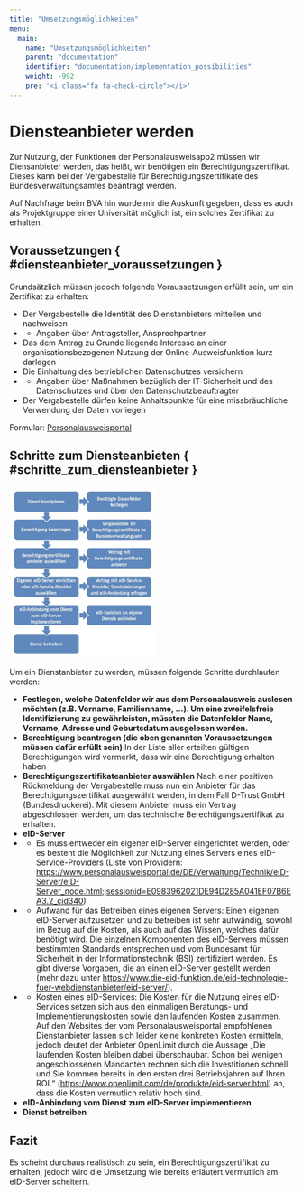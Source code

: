 ```yaml
---
title: "Umsetzungsmöglichkeiten"
menu:
  main:
    name: "Umsetzungsmöglichkeiten"
    parent: "documentation"
    identifier: "documentation/implementation_possibilities"
    weight: -992
    pre: '<i class="fa fa-check-circle"></i>'
---
```


# Diensteanbieter werden

Zur Nutzung, der Funktionen der Personalausweisapp2 müssen wir Diensanbieter werden, das heißt, wir benötigen ein Berechtigungszertifikat. Dieses kann bei der Vergabestelle für Berechtigungszertifikate des Bundesverwaltungsamtes beantragt werden.

Auf Nachfrage beim BVA hin wurde mir die Auskunft gegeben, dass es auch als Projektgruppe einer Universität möglich ist, ein solches Zertifikat zu erhalten.

## Voraussetzungen { #diensteanbieter_voraussetzungen }

Grundsätzlich müssen jedoch folgende Voraussetzungen erfüllt sein, um ein Zertifikat zu erhalten:

- Der Vergabestelle die Identität des Dienstanbieters mitteilen und nachweisen
- * Angaben über Antragsteller, Ansprechpartner
- Das dem Antrag zu Grunde liegende Interesse an einer organisationsbezogenen Nutzung der Online-Ausweisfunktion kurz darlegen
- Die Einhaltung des betrieblichen Datenschutzes versichern
- * Angaben über Maßnahmen bezüglich der IT-Sicherheit und des Datenschutzes und über den Datenschutzbeauftragter
- Der Vergabestelle dürfen keine Anhaltspunkte für eine missbräuchliche Verwendung der Daten vorliegen

Formular: [Personalausweisportal](https://www.personalausweisportal.de/SharedDocs/Downloads/DE/Material-Dienstleister/Formularpaket_Erstantrag.pdf;jsessionid=E0983962021DE94D285A041EF07B6EA3.2_cid340?__blob=publicationFile&v=3)

## Schritte zum Diensteanbieten { #schritte_zum_diensteanbieter }

![Schritte um ein Diensteanbieter zu werden](diensteanbieter_werden.png#center)

Um ein Dienstanbieter zu werden, müssen folgende Schritte durchlaufen werden:

- **Festlegen, welche Datenfelder wir aus dem Personalausweis auslesen möchten (z.B. Vorname, Familienname, …). Um eine zweifelsfreie Identifizierung zu gewährleisten, müssten die Datenfelder Name, Vorname, Adresse und Geburtsdatum ausgelesen werden.**
- **Berechtigung beantragen (die oben genannten Voraussetzungen müssen  dafür erfüllt sein)**
In der Liste aller erteilten gültigen Berechtigungen wird vermerkt, dass wir eine Berechtigung erhalten haben
- **Berechtigungszertifikateanbieter auswählen**
Nach einer positiven Rückmeldung der Vergabestelle muss nun ein Anbieter für das Berechtigungszertifikat ausgewählt werden, in dem Fall D-Trust GmbH (Bundesdruckerei). Mit diesem Anbieter muss ein Vertrag abgeschlossen werden, um das technische Berechtigungszertifikat zu erhalten.
- **eID-Server**
- * Es muss entweder ein eigener eID-Server eingerichtet werden, oder es besteht die Möglichkeit zur Nutzung eines Servers eines eID-Service-Providers (Liste von Providern: https://www.personalausweisportal.de/DE/Verwaltung/Technik/eID-Server/eID-Server_node.html;jsessionid=E0983962021DE94D285A041EF07B6EA3.2_cid340)
- * Aufwand für das Betreiben eines eigenen Servers: Einen eigenen eID-Server aufzusetzen und zu betreiben ist sehr aufwändig, sowohl im Bezug auf die Kosten, als auch auf das Wissen, welches dafür benötigt wird. Die einzelnen Komponenten des eID-Servers müssen bestimmten Standards entsprechen und vom Bundesamt für Sicherheit in der Informationstechnik (BSI) zertifiziert werden. Es gibt diverse Vorgaben, die an einen eID-Server gestellt werden (mehr dazu unter https://www.die-eid-funktion.de/eid-technologie-fuer-webdienstanbieter/eid-server/).
- * Kosten eines eID-Services: Die Kosten für die Nutzung eines eID-Services setzen sich aus den einmaligen Beratungs- und Implementierungskosten sowie den laufenden Kosten zusammen. Auf den Websites der vom Personalausweisportal empfohlenen Dienstanbieter lassen sich leider keine konkreten Kosten ermitteln, jedoch deutet der Anbieter OpenLimit durch die Aussage „Die laufenden Kosten bleiben dabei überschaubar. Schon bei wenigen angeschlossenen Mandanten rechnen sich die Investitionen schnell und Sie kommen bereits in den ersten drei Betriebsjahren auf Ihren ROI.“ (https://www.openlimit.com/de/produkte/eid-server.html) an, dass die Kosten vermutlich relativ hoch sind.
- **eID-Anbindung vom Dienst zum eID-Server implementieren**
- **Dienst betreiben**

## Fazit

Es scheint durchaus realistisch zu sein, ein Berechtigungszertifikat zu erhalten, jedoch wird die Umsetzung wie bereits erläutert vermutlich am eID-Server scheitern.

&nbsp;
